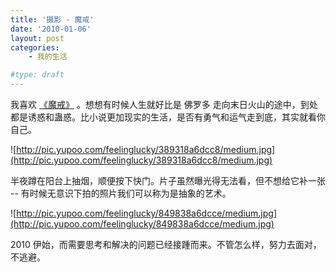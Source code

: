 ```yaml
---
title: '摄影 - 魔戒'
date: '2010-01-06'
layout: post
categories:
    - 我的生活

#type: draft
---
```


我喜欢 [《魔戒》](http://en.wikipedia.org/wiki/The_Lord_of_the_Rings) 。想想有时候人生就好比是 佛罗多 走向末日火山的途中，到处都是诱惑和蛊惑。比小说更加现实的生活，是否有勇气和运气走到底，其实就看你自己。

![http://pic.yupoo.com/feelinglucky/389318a6dcc8/medium.jpg](http://pic.yupoo.com/feelinglucky/389318a6dcc8/medium.jpg)

半夜蹲在阳台上抽烟，顺便按下快门。片子虽然曝光得无法看，但不想给它补一张 -- 有时候无意识下拍的照片我们可以称为是抽象的艺术。

![http://pic.yupoo.com/feelinglucky/849838a6dcce/medium.jpg](http://pic.yupoo.com/feelinglucky/849838a6dcce/medium.jpg)

2010 伊始，而需要思考和解决的问题已经接踵而来。不管怎么样，努力去面对，不逃避。
